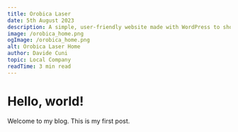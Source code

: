 ```yaml
---
title: Orobica Laser
date: 5th August 2023
description: A simple, user-friendly website made with WordPress to showcase laser engraving services offered by Orobica Laser, a company located in northern Italy.
image: /orobica_home.png
ogImage: /orobica_home.png
alt: Orobica Laser Home
author: Davide Cuni
topic: Local Company
readTime: 3 min read
---
```


# Hello, world!

Welcome to my blog. This is my first post.
